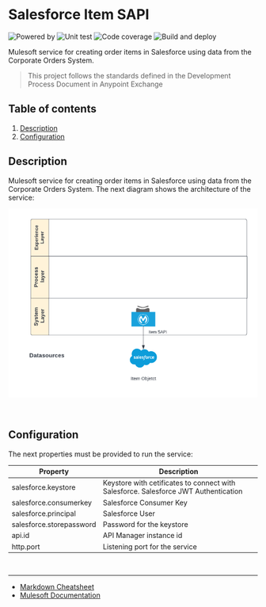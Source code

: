 # Salesforce Item SAPI
![Powered by](https://img.shields.io/badge/Powered%20by-Mulesoft-blue.svg)
  ![Unit test](https://gist.githubusercontent.com/jpontdia/ef8cdef1ff940eac4d8716f6361d2363/raw/micorp-item-sapi-ut.svg)
  ![Code coverage](https://gist.githubusercontent.com/jpontdia/ef8cdef1ff940eac4d8716f6361d2363/raw/micorp-item-sapi-cc.svg)
  ![Build and deploy](https://github.com/jpontdia/micorp-item-sapi/actions/workflows/build.yml/badge.svg)
<br>

Mulesoft service for creating order items in Salesforce using data from the Corporate Orders System. 

  > This project follows the standards defined in the Development Process Document in Anypoint Exchange

## Table of contents
1. [Description](#description)
1. [Configuration](#configuration)

## Description
Mulesoft service for creating order items in Salesforce using data from the Corporate Orders System. The next diagram shows the architecture of the service: 

![architecture](https://github.com/jpontdia/micorp-item-sapi/raw/main/docs/architecture.png)

<br>
 
## Configuration

The next properties must be provided to run the service:

| Property                  | Description               |
| ------------------------- | ------------------------- |
| salesforce.keystore       | Keystore with cetificates to connect with Salesforce. Salesforce JWT Authentication |
| salesforce.consumerkey    | Salesforce Consumer Key   |
| salesforce.principal      | Salesforce User           |
| salesforce.storepassword  | Password for the keystore |
| api.id                    | API Manager instance id |
| http.port                 | Listening port for the service |

<br>

---

- [Markdown Cheatsheet](https://github.com/adam-p/markdown-here/wiki/Markdown-Cheatsheet)
- [Mulesoft Documentation](https://docs.mulesoft.com/general/)